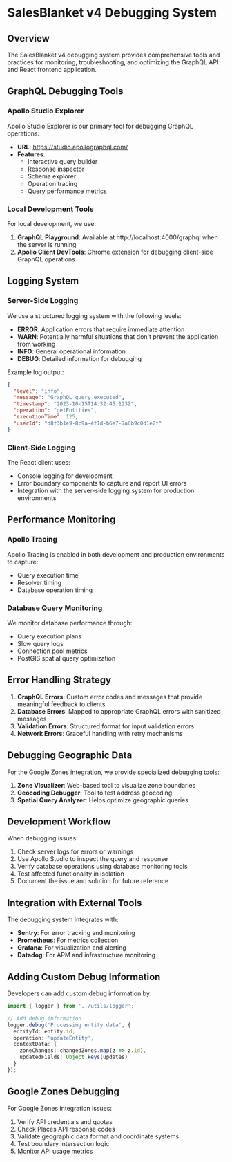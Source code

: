# SalesBlanket v4 Debugging System

## Overview

The SalesBlanket v4 debugging system provides comprehensive tools and practices for monitoring, troubleshooting, and optimizing the GraphQL API and React frontend application.

## GraphQL Debugging Tools

### Apollo Studio Explorer

Apollo Studio Explorer is our primary tool for debugging GraphQL operations:

- **URL**: https://studio.apollographql.com/
- **Features**:
  - Interactive query builder
  - Response inspector
  - Schema explorer
  - Operation tracing
  - Query performance metrics

### Local Development Tools

For local development, we use:

1. **GraphQL Playground**: Available at http://localhost:4000/graphql when the server is running
2. **Apollo Client DevTools**: Chrome extension for debugging client-side GraphQL operations

## Logging System

### Server-Side Logging

We use a structured logging system with the following levels:

- **ERROR**: Application errors that require immediate attention
- **WARN**: Potentially harmful situations that don't prevent the application from working
- **INFO**: General operational information
- **DEBUG**: Detailed information for debugging

Example log output:
```json
{
  "level": "info",
  "message": "GraphQL query executed",
  "timestamp": "2023-10-15T14:32:45.123Z",
  "operation": "getEntities",
  "executionTime": 125,
  "userId": "d8f3b1e9-8c9a-4f1d-b6e7-7a8b9c0d1e2f"
}
```

### Client-Side Logging

The React client uses:
- Console logging for development
- Error boundary components to capture and report UI errors
- Integration with the server-side logging system for production environments

## Performance Monitoring

### Apollo Tracing

Apollo Tracing is enabled in both development and production environments to capture:

- Query execution time
- Resolver timing
- Database operation timing

### Database Query Monitoring

We monitor database performance through:

- Query execution plans
- Slow query logs
- Connection pool metrics
- PostGIS spatial query optimization

## Error Handling Strategy

1. **GraphQL Errors**: Custom error codes and messages that provide meaningful feedback to clients
2. **Database Errors**: Mapped to appropriate GraphQL errors with sanitized messages
3. **Validation Errors**: Structured format for input validation errors
4. **Network Errors**: Graceful handling with retry mechanisms

## Debugging Geographic Data

For the Google Zones integration, we provide specialized debugging tools:

1. **Zone Visualizer**: Web-based tool to visualize zone boundaries
2. **Geocoding Debugger**: Tool to test address geocoding
3. **Spatial Query Analyzer**: Helps optimize geographic queries

## Development Workflow

When debugging issues:

1. Check server logs for errors or warnings
2. Use Apollo Studio to inspect the query and response
3. Verify database operations using database monitoring tools
4. Test affected functionality in isolation
5. Document the issue and solution for future reference

## Integration with External Tools

The debugging system integrates with:

- **Sentry**: For error tracking and monitoring
- **Prometheus**: For metrics collection
- **Grafana**: For visualization and alerting
- **Datadog**: For APM and infrastructure monitoring

## Adding Custom Debug Information

Developers can add custom debug information by:

```typescript
import { logger } from '../utils/logger';

// Add debug information
logger.debug('Processing entity data', {
  entityId: entity.id,
  operation: 'updateEntity',
  contextData: {
    zoneChanges: changedZones.map(z => z.id),
    updatedFields: Object.keys(updates)
  }
});
```

## Google Zones Debugging

For Google Zones integration issues:

1. Verify API credentials and quotas
2. Check Places API response codes
3. Validate geographic data format and coordinate systems
4. Test boundary intersection logic
5. Monitor API usage metrics